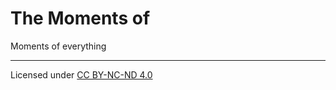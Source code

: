 # The Moments of

[](https://github.com/gensakusiya/themomentsof.space/workflows/Deploy/badge.svg)

Moments of everything

 ---
 Licensed under [CC BY-NC-ND 4.0](LICENSE.md)